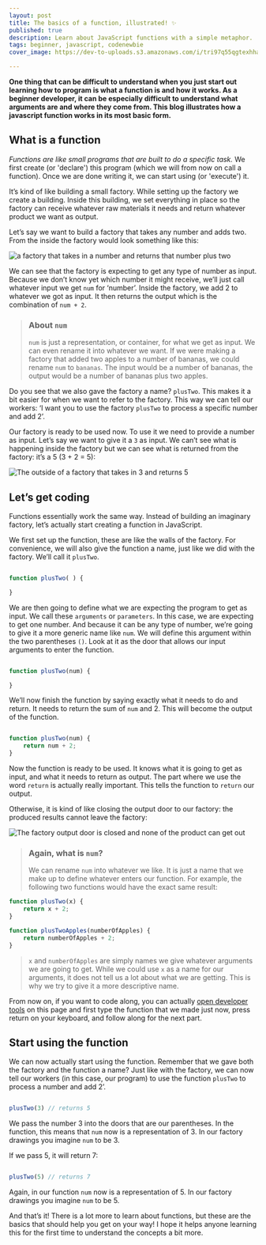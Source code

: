 ```yaml
---
layout: post
title: The basics of a function, illustrated! ✨
published: true
description: Learn about JavaScript functions with a simple metaphor.
tags: beginner, javascript, codenewbie
cover_image: https://dev-to-uploads.s3.amazonaws.com/i/tri97q55qgtexhhakgxe.png

---
```


**One thing that can be difficult to understand when you just start out learning how to program is what a function is and how it works. As a beginner developer, it can be especially difficult to understand what arguments are and where they come from. This blog illustrates how a  javascript function works in its most basic form.**

## What is a function

*Functions are like small programs that are built to do a specific task.* We first create (or 'declare') this program (which we will from now on call a function). Once we are done writing it, we can start using (or 'execute') it.

It’s kind of like building a small factory. While setting up the factory we create a building. Inside this building, we set everything in place so the factory can receive whatever raw materials it needs and return whatever product we want as output.

Let’s say we want to build a factory that takes any number and adds two. From the inside the factory would look something like this:

![a factory that takes in a number and returns that number plus two](https://dev-to-uploads.s3.amazonaws.com/i/9onjc8zt7vpuommno32w.png)

We can see that the factory is expecting to get any type of number as input. Because we don’t know yet which number it might receive, we’ll just call whatever input we get `num` for ‘number’. Inside the factory, we add 2 to whatever we got as input. It then returns the output which is the combination of `num + 2`.

>### About `num`
>`num` is just a representation, or container, for what we get as input. We can even rename it into whatever we want. If we were making a factory that added two apples to a number of bananas, we could rename `num` to `bananas`. The input would be a number of bananas, the output would be a number of bananas plus two apples.

Do you see that we also gave the factory a name? `plusTwo`. This makes it a bit easier for when we want to refer to the factory. This way we can tell our workers: ‘I want you to use the factory `plusTwo` to process a specific number and add 2’.

Our factory is ready to be used now. To use it we need to provide a number as input. Let’s say we want to give it a `3` as input. We can’t see what is happening inside the factory but we can see what is returned from the factory: it’s a 5 (3 + 2 = 5):

![The outside of a factory that takes in 3 and returns 5](https://dev-to-uploads.s3.amazonaws.com/i/o65pxtvzpgwjbkccobaa.png)

## Let’s get coding

Functions essentially work the same way. Instead of building an imaginary factory, let’s actually start creating a function in JavaScript.

We first set up the function, these are like the walls of the factory. For convenience, we will also give the function a name, just like we did with the factory. We’ll call it `plusTwo`.

```js

function plusTwo( ) {

}

```

We are then going to define what we are expecting the program to get as input. We call these `arguments` or `parameters`. In this case, we are expecting to get one number. And because it can be any type of number, we’re going to give it a more generic name like `num`. We will define this argument within the two parentheses `()`. Look at it as the door that allows our input arguments to enter the function.

```js

function plusTwo(num) {

}

```

We’ll now finish the function by saying exactly what it needs to do and return. It needs to return the sum of `num` and 2. This will become the output of the function.

```js

function plusTwo(num) {
    return num + 2;
}

```

Now the function is ready to be used. It knows what it is going to get as input, and what it needs to return as output. The part where we use the word `return` is actually really important. This tells the function to `return` our output.

Otherwise, it is kind of like closing the output door to our factory: the produced results cannot leave the factory:

![The factory output door is closed and none of the product can get out](https://dev-to-uploads.s3.amazonaws.com/i/b77bysgp94758d7vx8ul.png)

>### Again, what is `num`?
>We can rename `num` into whatever we like. It is just a name that we make up to define whatever enters our function. For example, the following two functions would have the exact same result:

```js
function plusTwo(x) {
    return x + 2;
}

function plusTwoApples(numberOfApples) {
    return numberOfApples + 2;
}
```

>`x` and `numberOfApples` are simply names we give whatever arguments we are going to get. While we could use `x` as a name for our arguments, it does not tell us a lot about what we are getting. This is why we try to give it a more descriptive name.

From now on, if you want to code along, you can actually [open developer tools](https://developers.google.com/web/tools/chrome-devtools/open) on this page and first type the function that we made just now, press return on your keyboard, and follow along for the next part.

## Start using the function

We can now actually start using the function. Remember that we gave both the factory and the function a name? Just like with the factory, we can now tell our workers (in this case, our program) to use the function `plusTwo` to process a number and add 2’.

```js

plusTwo(3) // returns 5

```

We pass the number 3 into the doors that are our parentheses. In the function, this means that `num` now is a representation of 3. In our factory drawings you imagine `num` to be 3.

If we pass 5, it will return 7:

```js

plusTwo(5) // returns 7

```

Again, in our function `num` now is a representation of 5. In our factory drawings you imagine `num` to be 5.

And that’s it! There is a lot more to learn about functions, but these are the basics that should help you get on your way! I hope it helps anyone learning this for the first time to understand the concepts a bit more.



